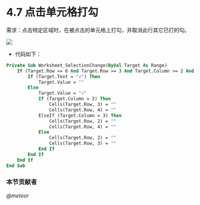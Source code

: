 # 4.7 点击单元格打勾
需求：点击特定区域时，在被点击的单元格上打勾，并取消此行其它已打的勾。
  
![](../images/4.7.1.jpg?raw=true)

* 代码如下：  
```vb
Private Sub Worksheet_SelectionChange(ByVal Target As Range)
    If (Target.Row <= 6 And Target.Row >= 3 And Target.Column >= 2 And Target.Column <= 4) Then
        If (Target.Text = "√") Then
            Target.Value = ""
        Else
            Target.Value = "√"
            If (Target.Column = 2) Then
                Cells(Target.Row, 3) = ""
                Cells(Target.Row, 4) = ""
            ElseIf (Target.Column = 3) Then
                Cells(Target.Row, 2) = ""
                Cells(Target.Row, 4) = ""
            Else
                Cells(Target.Row, 2) = ""
                Cells(Target.Row, 3) = ""
            End If
        End If
    End If
End Sub
```

### 本节贡献者
*@meteor* 
